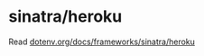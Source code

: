 # sinatra/heroku

Read [dotenv.org/docs/frameworks/sinatra/heroku](https://www.dotenv.org/docs/frameworks/sinatra/heroku)

